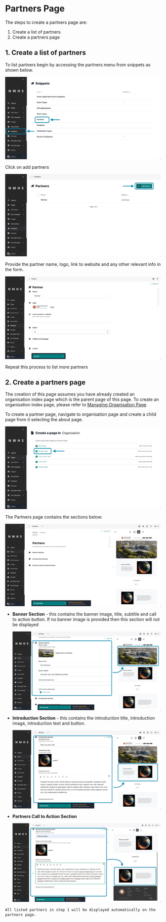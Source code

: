 # Partners Page

The steps to create a partners page are:

1. Create a list of partners
2. Create a partners page

## 1. Create a list of partners

To list partners begin by accessing the partners menu from snippets as shown below.

![List Partners](../../../_static/images/partners/partners_explorer.png "List Partners")

Click on add partners

![Add Partners](../../../_static/images/partners/add_partner.png "Add Partners")

Provide the partner name, logo, link to website and any other relevant info in the form.

![Partners](../../../_static/images/partners/partner.png "Partners")

Repeat this process to list more partners

## 2. Create a partners page

The creation of this page assumes you have already created an organisation index page which is the parent page of this page. To create an organisation index page, please refer to [Managing Organisation Page](./Manage-Organisation).

To create a partner page, navigate to organisation page and create a child page from it selecting the about page.

![Partner page](../../../_static/images/partners/add_partner_page.png "Partner page")

The Partners page contains the sections below:

![Partner page](../../../_static/images/partners/partner_sections.png "Partner page")

- **Banner Section** - this contains the banner image, title, subtitle and call to action button. If no banner image is provided then this section will not be displayed

    ![Banner Sections](../../../_static/images/partners/banner_section.png "Banner Sections")

- **Introduction Section** - this contains the introduction title, introduction image, introduction text and button.

    ![Introduction Sections](../../../_static/images/partners/introduction_section.png "Introduction Sections")

- **Partners Call to Action Section**

    ![Partner CTA Sections](../../../_static/images/partners/partner_cta.png "Partner CTA Sections")



```{note}
All listed partners in step 1 will be displayed automatically on the partners page.
```